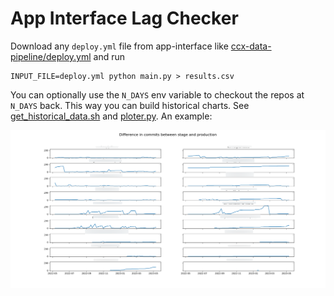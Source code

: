# App Interface Lag Checker

Download any `deploy.yml` file from app-interface like 
[ccx-data-pipeline/deploy.yml](https://gitlab.cee.redhat.com/service/app-interface/-/blob/master/data/services/insights/ccx-data-pipeline/deploy.yml)
and run

```
INPUT_FILE=deploy.yml python main.py > results.csv
```

You can optionally use the `N_DAYS` env variable to checkout the repos at 
`N_DAYS` back. This way you can build historical charts. See 
[get_historical_data.sh](get_historical_data.sh) and [ploter.py](ploter.py). 
An example:

![An example of the lag in some repos](STAGE-PROD_lag.png)
